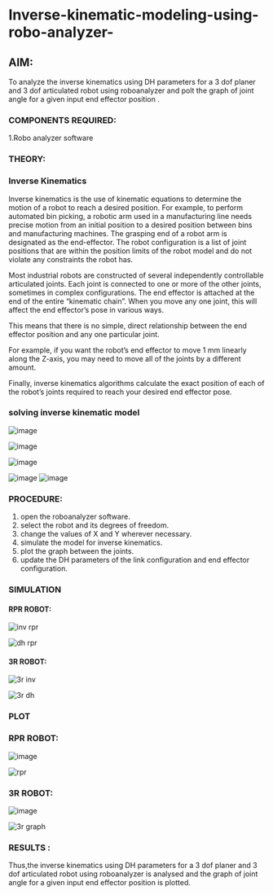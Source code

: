 # Inverse-kinematic-modeling-using-robo-analyzer-

 
## AIM: 
To analyze the inverse kinematics using DH parameters for a 3 dof planer and 3 dof articulated robot using roboanalyzer and polt the graph of joint angle for a given  input end effector position .


### COMPONENTS REQUIRED:
1.Robo analyzer software  


### THEORY: 
  
### Inverse Kinematics
 

Inverse kinematics is the use of kinematic equations to determine the motion of a robot to reach a desired position. For example, to perform automated bin picking, a robotic arm used in a manufacturing line needs precise motion from an initial position to a desired position between bins and manufacturing machines. The grasping end of a robot arm is designated as the end-effector. The robot configuration is a list of joint positions that are within the position limits of the robot model and do not violate any constraints the robot has.

 Most industrial robots are constructed of several independently controllable articulated joints. Each joint is connected to one or more of the other joints, sometimes in complex configurations. The end effector is attached at the end of the entire “kinematic chain”. When you move any one joint, this will affect the end effector’s pose in various ways.

This means that there is no simple, direct relationship between the end effector position and any one particular joint.

For example, if you want the robot’s end effector to move 1 mm linearly along the Z-axis, you may need to move all of the joints by a different amount.

Finally, inverse kinematics algorithms calculate the exact position of each of the robot’s joints required to reach your desired end effector pose.

### solving inverse kinematic model 
![image](https://user-images.githubusercontent.com/36288975/170622829-3fe97ef7-8ef1-44af-afae-b0954871aa0c.png)


![image](https://user-images.githubusercontent.com/36288975/170622902-f48fd9c7-f2ec-4fd5-904b-ea51be8298c3.png)

![image](https://user-images.githubusercontent.com/36288975/170622934-a3fd7f77-7eb2-4408-b66d-d6e3adbd1f99.png)

![image](https://user-images.githubusercontent.com/36288975/170622982-9c4d8b23-1563-4e17-9616-87bcc4f4501d.png)
![image](https://user-images.githubusercontent.com/36288975/170623020-f27efc12-bb58-4f62-840d-af544ac6689e.png)

### PROCEDURE:

1. open the roboanalyzer software.
2. select the robot and its degrees of freedom.
3. change the values of X and Y wherever necessary.
4. simulate the model for inverse kinematics.
5. plot the graph between the joints.
6. update the DH parameters of the link configuration and end effector configuration.

### SIMULATION 
 
 #### RPR ROBOT:
![inv rpr](https://user-images.githubusercontent.com/74660507/170623671-ceac517c-d739-4f6d-9bbd-d655d8324e1d.jpeg)

![dh rpr](https://user-images.githubusercontent.com/74660507/170623767-70f827a9-8de9-422e-9003-510f57f3e635.jpeg)

  #### 3R ROBOT:
![3r inv](https://user-images.githubusercontent.com/74660507/170623818-7cb4dee3-917f-4366-96ed-a9dbcd9865f8.png)

![3r dh](https://user-images.githubusercontent.com/74660507/170623849-7cb26533-3d12-4ebb-9faa-c8a1b162b0cf.png)


 ### PLOT 
 
  ### RPR ROBOT:
  
![image](https://user-images.githubusercontent.com/74660507/170624053-ab1f4eb0-5579-451e-bd19-dacd4c098629.png)

![rpr](https://user-images.githubusercontent.com/74660507/170624071-a8a118f1-3032-40f4-9014-2faf3055d9ee.jpg)

  ### 3R ROBOT:
  
![image](https://user-images.githubusercontent.com/74660507/170624191-a7f570a4-91de-4b50-b5ce-70e6441efae6.png)

![3r graph](https://user-images.githubusercontent.com/74660507/170624205-059291ef-9ff5-4610-af0e-c1cc99181782.jpg)
 

### RESULTS :  

Thus,the inverse kinematics using DH parameters for a 3 dof planer and 3 dof articulated robot using roboanalyzer is analysed and the graph of joint angle for a given  input end effector position is plotted.